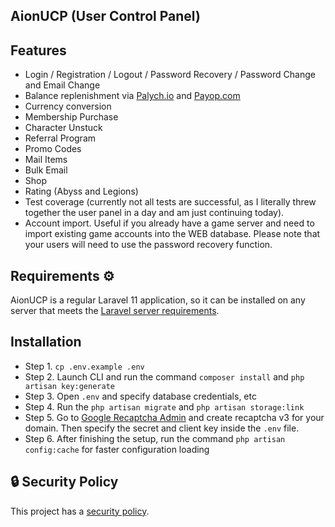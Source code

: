 ## AionUCP (User Control Panel)

## Features

- Login / Registration / Logout / Password Recovery / Password Change and Email Change
- Balance replenishment via [Palych.io](https://palych.io) and [Payop.com](https://payop.com)
- Currency conversion
- Membership Purchase
- Character Unstuck
- Referral Program
- Promo Codes
- Mail Items
- Bulk Email
- Shop
- Rating (Abyss and Legions)
- Test coverage (currently not all tests are successful, as I literally threw together the user panel in a day and am just continuing today).
- Account import. Useful if you already have a game server and need to import existing game accounts into the WEB database. Please note that your users will need to use the password recovery function.

## Requirements ⚙️

AionUCP is a regular Laravel 11 application, so it can be installed on any server that meets the [Laravel server requirements](https://laravel.com/docs/11.x/deployment#server-requirements). 

## Installation

- Step 1. `cp .env.example .env`
- Step 2. Launch CLI and run the command `composer install` and `php artisan key:generate`
- Step 3. Open `.env` and specify database credentials, etc
- Step 4. Run the `php artisan migrate` and `php artisan storage:link`
- Step 5. Go to [Google Recaptcha Admin](https://www.google.com/recaptcha/admin/create) and create recaptcha v3 for your domain. Then specify the secret and client key inside the `.env` file.
- Step 6. After finishing the setup, run the command `php artisan config:cache` for faster configuration loading

## 🔒 Security Policy

This project has a [security policy](.github/SECURITY.md).
